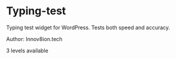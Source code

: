 # Typing-test
<p>Typing test widget for WordPress. Tests both speed and accuracy.</p>
<p>Author: Innov8ion.tech</p>
<p>3 levels available</p>
